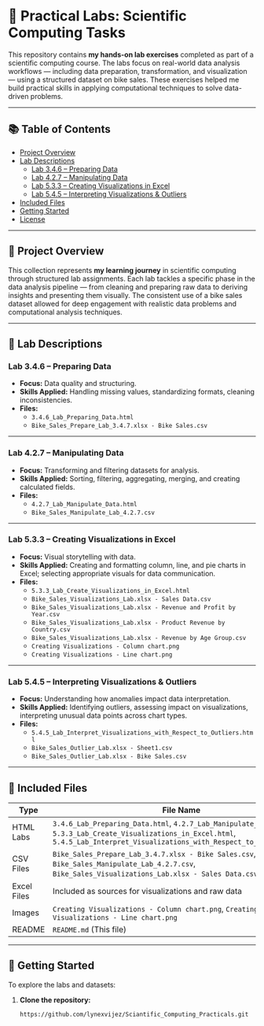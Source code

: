 # 🧪 Practical Labs: Scientific Computing Tasks

This repository contains **my hands-on lab exercises** completed as part of a scientific computing course. The labs focus on real-world data analysis workflows — including data preparation, transformation, and visualization — using a structured dataset on bike sales. These exercises helped me build practical skills in applying computational techniques to solve data-driven problems.

---

## 📚 Table of Contents

- [Project Overview](#project-overview)
- [Lab Descriptions](#lab-descriptions)
  - [Lab 3.4.6 – Preparing Data](#lab-346--preparing-data)
  - [Lab 4.2.7 – Manipulating Data](#lab-427--manipulating-data)
  - [Lab 5.3.3 – Creating Visualizations in Excel](#lab-533--creating-visualizations-in-excel)
  - [Lab 5.4.5 – Interpreting Visualizations & Outliers](#lab-545--interpreting-visualizations--outliers)
- [Included Files](#included-files)
- [Getting Started](#getting-started)
- [License](#license)

---

## 🔎 Project Overview

This collection represents **my learning journey** in scientific computing through structured lab assignments. Each lab tackles a specific phase in the data analysis pipeline — from cleaning and preparing raw data to deriving insights and presenting them visually. The consistent use of a bike sales dataset allowed for deep engagement with realistic data problems and computational analysis techniques.

---

## 🧪 Lab Descriptions

### Lab 3.4.6 – Preparing Data

- **Focus:** Data quality and structuring.
- **Skills Applied:** Handling missing values, standardizing formats, cleaning inconsistencies.
- **Files:**
  - `3.4.6_Lab_Preparing_Data.html`
  - `Bike_Sales_Prepare_Lab_3.4.7.xlsx - Bike Sales.csv`

---

### Lab 4.2.7 – Manipulating Data

- **Focus:** Transforming and filtering datasets for analysis.
- **Skills Applied:** Sorting, filtering, aggregating, merging, and creating calculated fields.
- **Files:**
  - `4.2.7_Lab_Manipulate_Data.html`
  - `Bike_Sales_Manipulate_Lab_4.2.7.csv`

---

### Lab 5.3.3 – Creating Visualizations in Excel

- **Focus:** Visual storytelling with data.
- **Skills Applied:** Creating and formatting column, line, and pie charts in Excel; selecting appropriate visuals for data communication.
- **Files:**
  - `5.3.3_Lab_Create_Visualizations_in_Excel.html`
  - `Bike_Sales_Visualizations_Lab.xlsx - Sales Data.csv`
  - `Bike_Sales_Visualizations_Lab.xlsx - Revenue and Profit by Year.csv`
  - `Bike_Sales_Visualizations_Lab.xlsx - Product Revenue by Country.csv`
  - `Bike_Sales_Visualizations_Lab.xlsx - Revenue by Age Group.csv`
  - `Creating Visualizations - Column chart.png`
  - `Creating Visualizations - Line chart.png`

---

### Lab 5.4.5 – Interpreting Visualizations & Outliers

- **Focus:** Understanding how anomalies impact data interpretation.
- **Skills Applied:** Identifying outliers, assessing impact on visualizations, interpreting unusual data points across chart types.
- **Files:**
  - `5.4.5_Lab_Interpret_Visualizations_with_Respect_to_Outliers.html`
  - `Bike_Sales_Outlier_Lab.xlsx - Sheet1.csv`
  - `Bike_Sales_Outlier_Lab.xlsx - Bike Sales.csv`

---

## 📂 Included Files

| Type        | File Name |
|-------------|-----------|
| HTML Labs   | `3.4.6_Lab_Preparing_Data.html`, `4.2.7_Lab_Manipulate_Data.html`, `5.3.3_Lab_Create_Visualizations_in_Excel.html`, `5.4.5_Lab_Interpret_Visualizations_with_Respect_to_Outliers.html` |
| CSV Files   | `Bike_Sales_Prepare_Lab_3.4.7.xlsx - Bike Sales.csv`, `Bike_Sales_Manipulate_Lab_4.2.7.csv`, `Bike_Sales_Visualizations_Lab.xlsx - Sales Data.csv`, `...` |
| Excel Files | Included as sources for visualizations and raw data |
| Images      | `Creating Visualizations - Column chart.png`, `Creating Visualizations - Line chart.png` |
| README      | `README.md` (This file) |

---

## 🚀 Getting Started

To explore the labs and datasets:

1. **Clone the repository:**
   ```bash
   https://github.com/lynexvijez/Sciantific_Computing_Practicals.git
